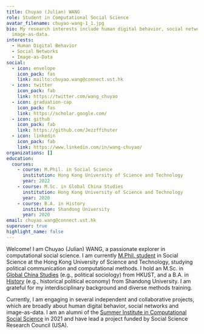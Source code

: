 ```yaml
---
title: Chuyao (Julian) WANG
role: Student in Computational Social Science
avatar_filename: chuyao-wang-1_1.jpg
bio: My research interests include human digital behavior, social networks and
  image-as-data.
interests:
  - Human Digital Behavior
  - Social Networks
  - Image-as-Data
social:
  - icon: envelope
    icon_pack: fas
    link: mailto:chuyao.wang@connect.ust.hk
  - icon: twitter
    icon_pack: fab
    link: https://twitter.com/wang_chuyao
  - icon: graduation-cap
    icon_pack: fas
    link: https://scholar.google.com/
  - icon: github
    icon_pack: fab
    link: https://github.com/Jezzffihuter
  - icon: linkedin
    icon_pack: fab
    link: https://www.linkedin.com/in/wang-chuyao/
organizations: []
education:
  courses:
    - course: M.Phil. in Social Science
      institution: Hong Kong University of Science and Technology
      year: 2022
    - course: M.Sc. in Global China Studies
      institution: Hong Kong University of Science and Technology
      year: 2020
    - course: B.A. in History
      institution: Shandong University
      year: 2020
email: chuyao.wang@connect.ust.hk
superuser: true
highlight_name: false
---
```

Welcome! I am Chuyao (Julian) WANG, a passionate explorer in computational social science. I am currently [M.Phil. student](https://sosc.hkust.edu.hk/teaching_learning/mphil_social_science) in Social Science at the Hong Kong University of Science and Technology, studying political communication and computational methods. I hold an M.Sc. in [Global China Studies](https://shss.hkust.edu.hk/tpg/mgcs/index) (e.g., political sociology) from HKUST, and a B.A. in [History](http://en.history.sdu.edu.cn/info/1006/1013.htm) (e.g., historical political economy) from Shandong University. I am grateful for my interdisciplinary background and diverse methods training. 

Currently, I am engaging in several independent and collaborative projects, which are broadly about human digital behavior, social networks and image-as-data. I am an alumni of the [Summer Institute in Computational Social Science](https://sicss.io/) in 2021 and have lead a project funded by Social Science Research Council (USA).